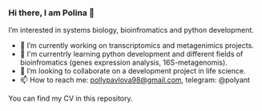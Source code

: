 ### Hi there, I am Polina 👋

I’m interested in systems biology, bioinfromatics and python development. 

- 🔭 I’m currently working on transcriptomics and metagenimics projects.
- 🌱 I'm currentrly learning python development and different fields of bioinfromatics (genes expression analysis, 16S-metagenomis). 
- 👯 I’m looking to collaborate on a development project in life science. 
- 📫 How to reach me: pollypavlova98@gmail.com, telegram: @polyant

You can find my CV in this repository. 
